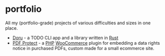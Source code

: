 # portfolio
All my (portfolio-grade) projects of various difficulties and sizes in one place.

- [Doru](https://github.com/matej-almasi/doru) - a TODO CLI app and a library written in [Rust](https://www.rust-lang.org/)
- [PDF Protect](https://github.com/matej-almasi/doru) - a [PHP](https://www.php.net/) [WooCommerce](https://woocommerce.com/)
  plugin for embedding a data rights notice in purchased PDFs, custom made for a small ecommerce site.
